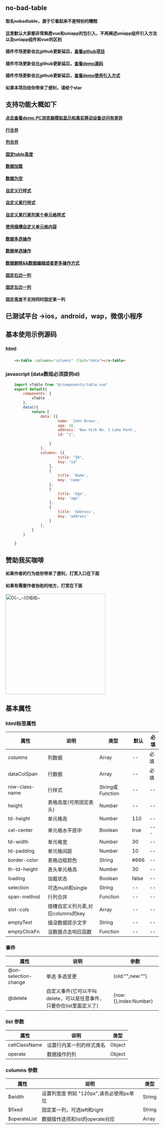 ## no-bad-table
#### 取名nobadtable，源于它看起来不是特别的糟糕
#### 这里默认大家都非常熟悉vue和uniapp的包引入，不再阐述uniapp组件引入方法以及uniapp组件和vue的区别
####  插件市场更新会比github更新延后，[查看github项目](https://github.com/MTTTM/uniapp-elemnt-table) 
####  插件市场更新会比github更新延后，[查看demo源码](https://github.com/MTTTM/uniapp-elemnt-table/tree/master/components/example)
####  插件市场更新会比github更新延后，[查看demo使用引入方式](https://github.com/MTTTM/uniapp-elemnt-table/tree/master/pages/tableDemo)
####  如果本项目给你带来了便利，请给个star

## 支持功能大概如下 
 
####  [点击查看demo,PC浏览器模拟显示和真实移动设备访问有差异](https://mtttm.github.io/async-validator-uniapp/#/pages/noBadTable/tableDemo)
####  [行合并](https://github.com/MTTTM/uniapp-elemnt-table/blob/master/components/example/rowSpan.vue)
####  [列合并](https://github.com/MTTTM/uniapp-elemnt-table/blob/master/components/example/celSpan.vue)
####  [固定table高度](https://github.com/MTTTM/uniapp-elemnt-table/blob/master/components/example/fixedHeight.vue)
####  [数据加载](https://github.com/MTTTM/uniapp-elemnt-table/blob/master/components/example/loadingTable.vue)
####  [数据为空](https://github.com/MTTTM/uniapp-elemnt-table/blob/master/components/example/emptyRow.vue)
####  [自定义行样式](https://github.com/MTTTM/uniapp-elemnt-table/blob/master/components/example/customRowStyle.vue)
####  [自定义某行样式](https://github.com/MTTTM/uniapp-elemnt-table/blob/master/components/example/customRowStyleSecond.vue)
####  [自定义某行某列某个单元格样式](https://github.com/MTTTM/uniapp-elemnt-table/blob/master/components/example/customCel.vue)
####  [使用插槽自定义单元格内容](https://github.com/MTTTM/uniapp-elemnt-table/blob/master/components/example/customCelContent.vue)
####  [数据多选操作](https://github.com/MTTTM/uniapp-elemnt-table/blob/master/components/example/mulitCheckbox.vue)
####  [数据单选操作](https://github.com/MTTTM/uniapp-elemnt-table/blob/master/components/example/singleSelected.vue)
####  [数据删除&&数据编辑或者更多操作方式](https://github.com/MTTTM/uniapp-elemnt-table/blob/master/components/example/ediData.vue)
####  [固定右边一列](https://github.com/MTTTM/uniapp-elemnt-table/blob/master/components/example/singleFixedRight.vue)
####  [固定左边一列](https://github.com/MTTTM/uniapp-elemnt-table/blob/master/components/example/singleFixedLeft.vue)
####  固定高度不支持同时固定某一列
 
## 已测试平台 ->ios，android，wap，微信小程序
## 基本使用示例源码

### html
### 
```html
    <v-table :columns="columns" :list="data"></v-table>
```

### javascript (data数组必须提供id)

```javascript
	import vTable from "@/components/table.vue"
	export default{
		components: {
			vTable
		},
		data(){
			return {
				data: [{
						name: 'John Brown',
						age: 18,
						address: 'New York No. 1 Lake Park',
						id: "1",
						
					}
				],
				columns: [{
						title: "ID",
						key: "id"
					},
					{
						title: 'Name',
						key: 'name'
					},
					{
						title: 'Age',
						key: 'age'
					},
					{
						title: 'Address',
						key: 'address'
					}
				],
			}
		}
		
	}
```

## 赞助我买咖啡

#### 如果作者的行为给你带来了便利，打赏入口在下面
#### 如果有需要作者协助的地方，打赏在下面

<img src="https://raw.githubusercontent.com/MTTTM/uniapp-elemnt-table/master/qishi.jpg" width="328" hegiht="613" alt="O(∩_∩)O哈哈~" />

## 基本属性
### html标签属性
|  属性   | 说明  |类型  |默认 | 必填|
|  ----   | ---- |----  |----|----|
| columns | 列数据   |Array | -- |必填|
| dataColSpan | 行数据   |Array | -- |必填|
| row-class-name | 行样式   |String或Function | -- |--|
| height | 表格高度(可用固定表头) | Number| -- |--|
| td-height | 单元格高 | Number| 110 |--|
| cel-center|单元格水平居中| Boolean|true|---|
| td-width | 单元格宽 | Number| 30 |--|
| td-padding | 单元格间距 | Number| 10 |--|
| border-color | 表格边框颜色 | String| #666 |--|
| th-td-height | 表头单元格高 | Number| 30 |--|
| loading | 加载状态| Boolean| false |--|
| selection | 可选mulit和single| String| -- |--|
| span-method | 行列合并| Function| -- |--|
| slot-cols| 插槽自定义列元素,对应columns的key| Array| -- |--|
| emptyText| 插没数据提示文字| String| -- |--|
| emptyClickFn| 没数据点击响应函数| Function| -- |--|
### 事件

|  属性   | 说明  |参数  |
|  ----   | ---- |----  |
| @on-selection-change | 单选 多选变更   | {old:"",new:""} | 
| @delete | 自定义事件(它可以不叫delete，可以是任意事件，只要你在list里面定义了)   | {row:{},index:Number}| 

### list 参数
|  属性   | 说明|类型  |
|  ----   | ---- |---- |
| cellClassName |设置行内某一列的样式类名| Object   | 
| operate |数据操作的列| Object   | 

### columns 参数
|  属性   | 说明|类型  |
|  ----   | ---- |---- |
| $width |设置列宽度 例如 "120px",请务必使用px单位| String   | 
| $fixed |固定某一列，可选left和right| String   | 
| $operateList |数据操作选项和list的operate对应| Array   | 
